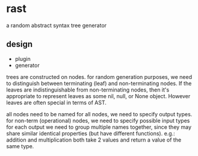 # rast

a random abstract syntax tree generator

## design

- plugin 
- generator

trees are constructed on nodes. for random generation purposes, we need to distinguish between terminating (leaf) and non-terminating nodes. If the leaves are indistinguishable from non-terminating nodes, then it's appropriate to represent leaves as some nil, null, or None object. However leaves are often special in terms of AST.

all nodes need to be named
for all nodes, we need to specify output types.
for non-term (operational) nodes, we need to specify possible input types for each output
we need to group multiple names together, since they may share similar identical properties (but have different functions). e.g.: addition and multiplication both take 2 values and return a value of the same type.
